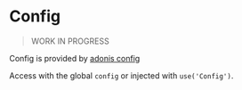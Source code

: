 # Config
> WORK IN PROGRESS

Config is provided by [adonis config](http://adonisjs.com/docs/4.0/configuration-and-env)

Access with the global `config` or injected with `use('Config')`.
